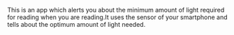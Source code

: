 This is an app which alerts you about the minimum amount of light required for reading when you are reading.It uses the sensor of your smartphone and tells about the optimum amount of light needed.
